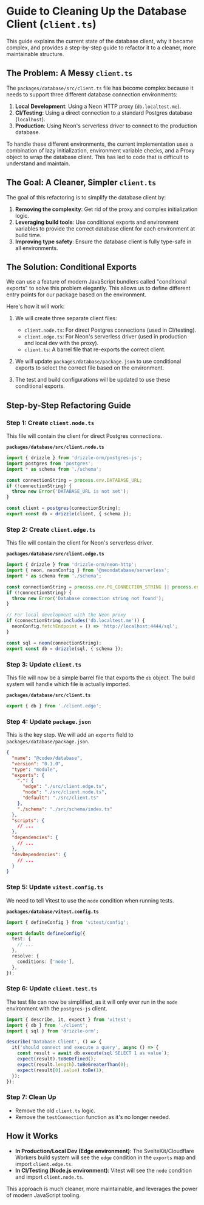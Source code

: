 # Guide to Cleaning Up the Database Client (`client.ts`)

This guide explains the current state of the database client, why it became complex, and provides a step-by-step guide to refactor it to a cleaner, more maintainable structure.

## The Problem: A Messy `client.ts`

The `packages/database/src/client.ts` file has become complex because it needs to support three different database connection environments:

1.  **Local Development**: Using a Neon HTTP proxy (`db.localtest.me`).
2.  **CI/Testing**: Using a direct connection to a standard Postgres database (`localhost`).
3.  **Production**: Using Neon's serverless driver to connect to the production database.

To handle these different environments, the current implementation uses a combination of lazy initialization, environment variable checks, and a Proxy object to wrap the database client. This has led to code that is difficult to understand and maintain.

## The Goal: A Cleaner, Simpler `client.ts`

The goal of this refactoring is to simplify the database client by:

1.  **Removing the complexity**: Get rid of the proxy and complex initialization logic.
2.  **Leveraging build tools**: Use conditional exports and environment variables to provide the correct database client for each environment at build time.
3.  **Improving type safety**: Ensure the database client is fully type-safe in all environments.

## The Solution: Conditional Exports

We can use a feature of modern JavaScript bundlers called "conditional exports" to solve this problem elegantly. This allows us to define different entry points for our package based on the environment.

Here's how it will work:

1.  We will create three separate client files:
    *   `client.node.ts`: For direct Postgres connections (used in CI/testing).
    *   `client.edge.ts`: For Neon's serverless driver (used in production and local dev with the proxy).
    *   `client.ts`: A barrel file that re-exports the correct client.

2.  We will update `packages/database/package.json` to use conditional exports to select the correct file based on the environment.

3.  The test and build configurations will be updated to use these conditional exports.

## Step-by-Step Refactoring Guide

### Step 1: Create `client.node.ts`

This file will contain the client for direct Postgres connections.

**`packages/database/src/client.node.ts`**
```typescript
import { drizzle } from 'drizzle-orm/postgres-js';
import postgres from 'postgres';
import * as schema from './schema';

const connectionString = process.env.DATABASE_URL;
if (!connectionString) {
  throw new Error('DATABASE_URL is not set');
}

const client = postgres(connectionString);
export const db = drizzle(client, { schema });
```

### Step 2: Create `client.edge.ts`

This file will contain the client for Neon's serverless driver.

**`packages/database/src/client.edge.ts`**
```typescript
import { drizzle } from 'drizzle-orm/neon-http';
import { neon, neonConfig } from '@neondatabase/serverless';
import * as schema from './schema';

const connectionString = process.env.PG_CONNECTION_STRING || process.env.DATABASE_URL;
if (!connectionString) {
  throw new Error('Database connection string not found');
}

// For local development with the Neon proxy
if (connectionString.includes('db.localtest.me')) {
  neonConfig.fetchEndpoint = () => 'http://localhost:4444/sql';
}

const sql = neon(connectionString);
export const db = drizzle(sql, { schema });
```

### Step 3: Update `client.ts`

This file will now be a simple barrel file that exports the `db` object. The build system will handle which file is actually imported.

**`packages/database/src/client.ts`**
```typescript
export { db } from './client.edge';
```

### Step 4: Update `package.json`

This is the key step. We will add an `exports` field to `packages/database/package.json`.

```json
{
  "name": "@codex/database",
  "version": "0.1.0",
  "type": "module",
  "exports": {
    ".": {
      "edge": "./src/client.edge.ts",
      "node": "./src/client.node.ts",
      "default": "./src/client.ts"
    },
    "./schema": "./src/schema/index.ts"
  },
  "scripts": {
    // ...
  },
  "dependencies": {
    // ...
  },
  "devDependencies": {
    // ...
  }
}
```

### Step 5: Update `vitest.config.ts`

We need to tell Vitest to use the `node` condition when running tests.

**`packages/database/vitest.config.ts`**
```typescript
import { defineConfig } from 'vitest/config';

export default defineConfig({
  test: {
    // ...
  },
  resolve: {
    conditions: ['node'],
  },
});
```

### Step 6: Update `client.test.ts`

The test file can now be simplified, as it will only ever run in the `node` environment with the `postgres-js` client.

```typescript
import { describe, it, expect } from 'vitest';
import { db } from './client';
import { sql } from 'drizzle-orm';

describe('Database Client', () => {
  it('should connect and execute a query', async () => {
    const result = await db.execute(sql`SELECT 1 as value`);
    expect(result).toBeDefined();
    expect(result.length).toBeGreaterThan(0);
    expect(result[0].value).toBe(1);
  });
});
```

### Step 7: Clean Up

- Remove the old `client.ts` logic.
- Remove the `testConnection` function as it's no longer needed.

## How it Works

- **In Production/Local Dev (Edge environment)**: The SvelteKit/Cloudflare Workers build system will see the `edge` condition in the `exports` map and import `client.edge.ts`.
- **In CI/Testing (Node.js environment)**: Vitest will see the `node` condition and import `client.node.ts`.

This approach is much cleaner, more maintainable, and leverages the power of modern JavaScript tooling.
